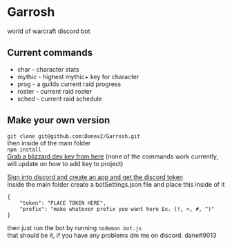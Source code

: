 # Garrosh
world of warcraft discord bot

## Current commands  
* char - character stats  
* mythic - highest mythic+ key for character
* prog - a guilds current raid progress  
* roster - current raid roster  
* sched - current raid schedule  

## Make your own version
```git clone git@github.com:Danex2/Garrosh.git```  
then inside of the main folder   
```npm install```    
[Grab a blizzard dev key from here](https://dev.battle.net/)  (none of the commands work currently, will update on how to add key to project)

[Sign into discord and create an app and get the discord token](https://discordapp.com/developers/docs/intro)    
Inside the main folder create a botSettings.json file and place this inside of it  
```
{
    "token": "PLACE TOKEN HERE",
    "prefix": "make whatever prefix you want here Ex. (!, >, #, ^)"
}
```
then just run the bot by running `nodemon bot.js`\
that should be it, if you have any problems dm me on discord. dane#9013